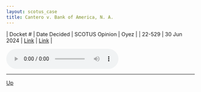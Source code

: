 ```yaml
---
layout: scotus_case
title: Cantero v. Bank of America, N. A.
---
```


| Docket # | Date Decided | SCOTUS Opinion | Oyez |
| 22-529 | 30 Jun 2024 | [Link](https://www.supremecourt.gov/opinions/23pdf/602us1r29_0861.pdf) | [Link](https://www.oyez.org/cases/2023/22-529) |

<audio controls>
   <source src='./resources/22-529.mp3' type='audio/mpeg'>
</audio>

<object data='./resources/22-529.pdf' type='application/pdf'></object>

---

[Up](./README.md)